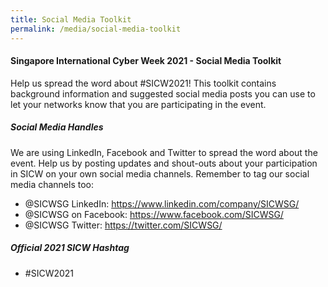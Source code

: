 ```yaml
---
title: Social Media Toolkit
permalink: /media/social-media-toolkit
---
```

#### **Singapore International Cyber Week 2021 - Social Media Toolkit**

Help us spread the word about #SICW2021! This toolkit contains background information and suggested social media posts you can use to let your networks know that you are participating in the event. 

##### **Social Media Handles**

We are using LinkedIn, Facebook and Twitter  to spread the word about the event. Help us by posting updates and shout-outs about your participation in SICW on your own social media channels. Remember to tag our social media channels too: 
+ @SICWSG LinkedIn: <a href="https://www.linkedin.com/company/SICWSG/" target="_blank">https://www.linkedin.com/company/SICWSG/</a>
+ @SICWSG on Facebook: <a href="https://www.facebook.com/SICWSG/" target="_blank">https://www.facebook.com/SICWSG/</a>
+ @SICWSG Twitter: <a href="https://twitter.com/SICWSG/" target="_blank">https://twitter.com/SICWSG/</a>

##### **Official 2021 SICW Hashtag**
+ #SICW2021